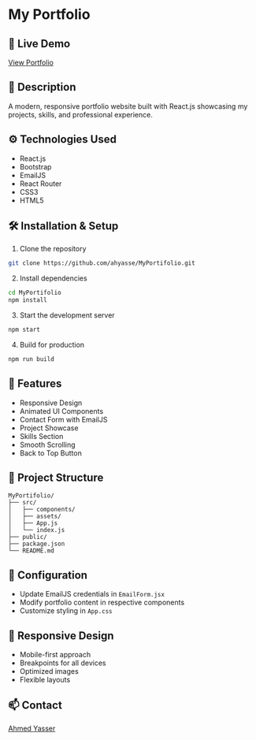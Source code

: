 # My Portfolio

## 🚀 Live Demo
[View Portfolio](https://ahyasse.github.io/MyPortifolio/)

## 📝 Description
A modern, responsive portfolio website built with React.js showcasing my projects, skills, and professional experience.

## ⚙️ Technologies Used
- React.js
- Bootstrap
- EmailJS
- React Router
- CSS3
- HTML5

## 🛠️ Installation & Setup
1. Clone the repository
```bash
git clone https://github.com/ahyasse/MyPortifolio.git
```

2. Install dependencies
```bash
cd MyPortifolio
npm install
```

3. Start the development server
```bash
npm start
```

4. Build for production
```bash
npm run build
```

## 🌟 Features
- Responsive Design
- Animated UI Components
- Contact Form with EmailJS
- Project Showcase
- Skills Section
- Smooth Scrolling
- Back to Top Button

## 📁 Project Structure
```
MyPortifolio/
├── src/
│   ├── components/
│   ├── assets/
│   ├── App.js
│   └── index.js
├── public/
├── package.json
└── README.md
```

## 🔧 Configuration
- Update EmailJS credentials in `EmailForm.jsx`
- Modify portfolio content in respective components
- Customize styling in `App.css`

## 📱 Responsive Design
- Mobile-first approach
- Breakpoints for all devices
- Optimized images
- Flexible layouts

## 📫 Contact
[Ahmed Yasser](https://discord.com/users/1173595518174236774)
